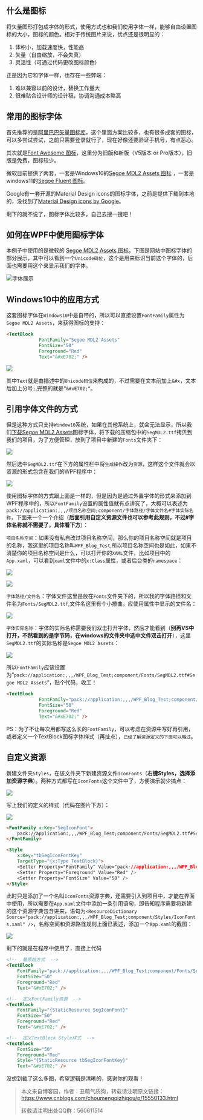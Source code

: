 ## 什么是图标

将矢量图形打包成字体的形式，使用方式也和我们使用字体一样，能够自由设置图标的大小，图标的颜色。相对于传统图片来说，优点还是很明显的：

1. 体积小，加载速度快，性能高
2. 矢量（自由缩放，不会失真）
3. 灵活性（可通过代码更改图标颜色）

正是因为它和字体一样，也存在一些弊端：

1. 难以兼容以前的设计，替换工作量大
2. 很难贴合设计师的设计稿，协调沟通成本略高

## 常用的图标字体

首先推荐的是[阿里巴巴矢量图标库](https://www.iconfont.cn/)，这个里面方案比较多，也有很多成套的图标，可以多尝试尝试，之前只需要登录就行了，现在好像还要验证手机号，有点恶心。

其次就是[Font Awesome 图标](http://www.fontawesome.com.cn/)，这里分为旧版和新版（V5版本 or Pro版本），旧版是免费，图标较少。

微软目前提供了两套，一套是Windows10的[Segoe MDL2 Assets 图标](https://docs.microsoft.com/zh-cn/windows/apps/design/style/segoe-ui-symbol-font) ，一套是windows11的[Segoe Fluent 图标](https://docs.microsoft.com/zh-cn/windows/apps/design/style/segoe-fluent-icons-font)。

Google有一套开源的Material Design icons的图标字体，之前是提供下载到本地的，没找到了[Material Design icons by Google](https://github.com/google/material-design-icons)。

剩下的就不说了，图标字体比较多，自己去搜一搜吧！

## 如何在WPF中使用图标字体

本例子中使用的是微软的 [Segoe MDL2 Assets 图标](https://aka.ms/SegoeFonts)，下图是网站中图标字体的部分展示，其中可以看到一个`Unicode码位`，这个是用来标识当前这个字体的，后面也需要用这个来显示我们的字体。

![字体展示](https://img1.lequ.co/2021/12/2701.png)

## Windows10中的应用方式

这套图标字体在`Windows10`中是自带的，所以可以直接设置`FontFamily`属性为`Segoe MDL2 Assets`，来获得图标的支持：

```html
<TextBlock
            FontFamily="Segoe MDL2 Assets"
            FontSize="50"
            Foreground="Red"
            Text="&#xE702;" />
```

![](https://img1.lequ.co/2021/12/2702.png)

其中`Text`就是由描述中的`Unicode码位`来构成的，不过需要在文本前加上`&#x`，文本后加上分号`;`,完整的就是`”&#xE702;“`。

## 引用字体文件的方式

但是这种方式只支持`Window10`系统，如果在其他系统上，就会无法显示，所以我们[下载Segoe MDL2 Assets](https://aka.ms/SegoeFonts)图标字体，将下载的压缩包中的`SegMDL2.ttf`拷贝到我们的项目，为了方便管理，放到了项目中新建的`Fonts`文件夹下：

![](https://img1.lequ.co/2021/12/2703.png)

然后选中`SegMDL2.ttf`在下方的属性栏中将`生成操作`改为`资源`，这样这个文件就会以资源的形式包含在我们的WPF程序中：

![](https://img1.lequ.co/2021/12/2704.png)

使用图标字体的方式跟上面是一样的，但是因为是通过外置字体的形式来添加到WPF程序中的，所以`FontFamily`设置的属性值就有点讲究了，大概可以表述为`pack://application:,,,/项目名称空间;component/字体路径/字体文件名#字体实际名称`，下面来一个一个介绍（**后面引用自定义资源文件也可以参考此规则，不过#字体名称就不需要了，具体看下方**）：

`项目名称空间`：如果没有私自改过项目名称空间，那么你的项目名称空间就是项目的名称，我这里的项目名称叫`WPF_Blog_Test`,所以项目名称空间也是如此，如果不清楚你的项目名称空间是什么，可以打开你的`XAML`文件，比如项目中的`App.xaml`，可以看到`xaml`文件中的`x:Class`属性，或者后台类的`namespace`：

![](https://img1.lequ.co/2021/12/2705.png)

![](https://img1.lequ.co/2021/12/2706.png)

`字体路径/文件名`：字体文件这里是放在`Fonts`文件夹下的，所以我的字体路径和文件名为`Fonts/SegMDL2.ttf`,文件名这里有个小插曲，应使用属性中显示的文件名：

![](https://img1.lequ.co/2021/12/2707.png)

`字体实际名称`：字体的实际名称需要我们双击打开字体，然后才能看到（**别再VS中打开，不然看到的是字节码，在windows的文件夹中选中文件双击打开**），这里`SegMDL2.ttf`的实际名称是`Segoe MDL2 Assets`：

![](https://img1.lequ.co/2021/12/2708.png)

所以`FontFamily`应该设置为”`pack://application:,,,/WPF_Blog_Test;component/Fonts/SegMDL2.ttf#Segoe MDL2 Assets`“，贴个代码，收工！

```html
<TextBlock
            FontFamily="pack://application:,,,/WPF_Blog_Test;component/Fonts/SegMDL2.ttf#Segoe MDL2 Assets"
            FontSize="50"
            Foreground="Red"
            Text="&#xE702;" />
```

​ PS：为了不让每次用都写这么长的`FontFamily`，可以考虑在资源中写好再引用，或者定义一个TextBlock图标字体样式（再扯点），`已经了解资源定义的下面可以略过`。

## 自定义资源

新建文件夹`Styles`，在该文件夹下新建资源文件`IconFonts`（**右键Styles，选择添加资源字典**）。两种方式都写在`IconFonts`这个文件中了，方便演示就少搞点：

![](https://img1.lequ.co/2021/12/2709.png)

写上我们的定义的样式（代码在图片下方）：

![](https://img1.lequ.co/2021/12/2710.png)

```html
<FontFamily x:Key="SegIconFont">
	pack://application:,,,/WPF_Blog_Test;component/Fonts/SegMDL2.ttf#Segoe MDL2 Assets
</FontFamily>

<Style
	x:Key="tbSegIconFontKey"
	TargetType="{x:Type TextBlock}">
	<Setter Property="FontFamily" Value="pack://application:,,,/WPF_Blog_Test;component/Fonts/SegMDL2.ttf#Segoe MDL2 Assets" />
	<Setter Property="Foreground" Value="Red" />
	<Setter Property="FontSize" Value="50" />
</Style>
```

此时只是添加了一个名叫`IconFonts`资源字典，还需要引入到项目中，才能在界面中使用，所以需要在`App.xaml`文件中添加一条引用语句，即告知程序需要将新建的这个资源字典包含进来，语句为`<ResourceDictionary Source="pack://application:,,,/WPF_Blog_Test;component/Styles/IconFonts.xaml" />`，名称空间和资源路径规则上面已表述，添加一个`App.xaml`的截图：

![](https://img1.lequ.co/2021/12/2711.png)

剩下的就是在程序中使用了，直接上代码

```html
<!--  最原始方式  -->
<TextBlock
	FontFamily="pack://application:,,,/WPF_Blog_Test;component/Fonts/SegMDL2.ttf#Segoe MDL2 Assets"
	FontSize="50"
	Foreground="Red"
	Text="&#xE702;" />

<!--  定义FontFamily资源  -->
<TextBlock
	FontFamily="{StaticResource SegIconFont}"
	FontSize="50"
	Foreground="Red"
	Text="&#xE702;" />

<!--  定义TextBlock Style样式  -->
<TextBlock
	FontSize="50"
	Foreground="Red"
	Style="{StaticResource tbSegIconFontKey}"
	Text="&#xE702;" />
```

没想到截了这么多图，希望逻辑是清晰的，感谢你的观看！

>本文来自博客园，作者：丑萌气质狗，转载请注明原文链接：https://www.cnblogs.com/choumengqizhigou/p/15550133.html
>
>转载请注明出处QQ群：560611514